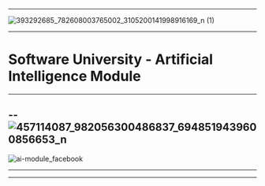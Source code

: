 

-----------------------------------------------------------------------------------------------------------------------------------------------------------------------------------------------------------------------------------------------------------
![393292685_782608003765002_3105200141998916169_n (1)](https://github.com/user-attachments/assets/90ae28b0-dd68-40da-bc0a-89a172489d04)



-----------------------------------------------------------------------------------------------------------------------------------------------------------------------------------------------------------------------------------------------------------

# Software University - Artificial Intelligence Module

-----------------------------------------------------------------------------------------------------------------------------------------------------------------------------------------------------------------------------------------------------------
--![457114087_982056300486837_6948519439600856653_n](https://github.com/user-attachments/assets/9a5317fa-e21d-4b1d-b781-567c7ae1c872)
---------------------------------------------------------------------------------------------------------------------------------------------------------------------------------------------------------------------------------------------------------



![ai-module_facebook](https://github.com/user-attachments/assets/ee981f3c-5696-43bc-832f-5f75e50dd7e4)

-----------------------------------------------------------------------------------------------------------------------------------------------------------------------------------------------------------------------------------------------------------
-----------------------------------------------------------------------------------------------------------------------------------------------------------------------------------------------------------------------------------------------------------
